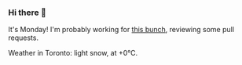 ### Hi there :wave:

It's Monday! I'm probably working for [this bunch](https://github.com/kohofinancial), reviewing some pull requests.

Weather in Toronto: light snow, at +0°C.
